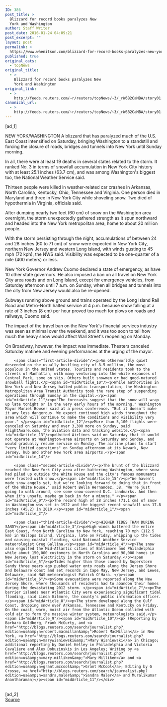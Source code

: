 ```yaml
---
ID: 386
post_title: >
  Blizzard for record books paralyzes New
  York and Washington
author: Staff Writer
post_date: 2016-01-24 04:09:21
post_excerpt: ""
layout: post
permalink: >
  https://www.whenitson.com/blizzard-for-record-books-paralyzes-new-york-and-washington/
published: true
original_cats:
  - topNews
original_title:
  - >
    Blizzard for record books paralyzes New
    York and Washington
original_link:
  - >
    http://feeds.reuters.com/~r/reuters/topNews/~3/_rW6B2CaMBA/story01.htm
canonical_url:
  - >
    http://feeds.reuters.com/~r/reuters/topNews/~3/_rW6B2CaMBA/story01.htm
---
```

 [ad_1]
<br><div id="articleText">
<span id="midArticle_start"/>

<span id="midArticle_0"/><span class="focusParagraph" readability="6"><p><span class="articleLocation">NEW YORK/WASHINGTON</span> A blizzard that has paralyzed much of the U.S. East Coast intensified on Saturday, bringing Washington to a standstill and forcing the closure of roads, bridges and tunnels into New York until Sunday morning.</p></span><span id="midArticle_1"/><p>In all, there were at least 19 deaths in several states related to the storm. It ranked No. 3 in terms of snowfall accumulation in New York City history with at least 25.1 inches (63.7 cm), and was among Washington's biggest too, the National Weather Service said.</p><span id="midArticle_2"/><p>Thirteen people were killed in weather-related car crashes in Arkansas, North Carolina, Kentucky, Ohio, Tennessee and Virginia. One person died in Maryland and three in New York  City while shoveling snow. Two died of hypothermia in Virginia, officials said.</p><span id="midArticle_3"/><p>After dumping nearly two feet (60 cm) of snow on the Washington area overnight, the storm unexpectedly gathered strength as it spun northward and headed into the New York metropolitan area, home to about 20 million people. </p><span id="midArticle_4"/><p>With the storm persisting through the night, accumulations of between 24 and 28 inches (60 to 71 cm) of snow were expected  in New York City, northern New Jersey and western Long Island, with winds gusting to 45 mph (72 kph), the NWS said. Visibility was expected to be one-quarter of a mile (400 meters) or less.</p><span id="midArticle_5"/><p>New York Governor Andrew Cuomo declared a state of emergency, as have 10 other state governors. He also imposed a ban on all travel on New York City area roads and on Long Island, except for emergency vehicles, from Saturday afternoon until 7 a.m. on Sunday, when all bridges and tunnels into the city from New Jersey would also be re-opened.</p><span id="midArticle_6"/><p>Subways running above ground and trains operated by the Long Island Rail Road and Metro-North halted service at 4 p.m. because snow falling at a rate of 3 inches (8 cm) per hour proved too much for plows on roads and railways, Cuomo said.</p><span id="midArticle_7"/><p>The impact of the travel ban on the New York's financial services industry was seen as minimal over the weekend, and it was too soon to tell how much the heavy snow would affect Wall Street's reopening on Monday. </p><span id="midArticle_8"/><p>On Broadway, however, the impact was immediate. Theaters canceled Saturday matinee and evening performances at the urging of the mayor.</p><span id="midArticle_9"/>
        
        <span class="first-article-divide"/><p>An otherworldly quiet descended on the usually bustling city of 8.5 million, the most populous in the United States. Tourists and residents took to the streets of Manhattan, with many venturing into the white expanses of Central Park, some on skis. Others built snowmen or had good-natured snowball fights.</p><span id="midArticle_10"/><p>While authorities in New York and New Jersey halted public transportation, the Washington Metropolitan Area Transit Authority took the rare step of suspending operations through Sunday in the capital.</p><span id="midArticle_11"/><p>"The forecasts suggest that the snow will wrap up late tonight or in the very early hours of the morning," Washington Mayor Muriel Bowser said at a press conference. "But it doesn't make it any less dangerous. We expect continued high winds throughout the area which will continue to make the conditions and visibility very poor." </p><span id="midArticle_12"/><p>More than 5,100 flights were canceled on Saturday and over 3,300 more on Sunday, said FlightAware.com, the aviation data and tracking website.</p><span id="midArticle_13"/><p>United Airlines said on Saturday that it would not operate at Washington-area airports on Saturday and Sunday, and would gradually resume service on Monday. The airline plans to start "very limited operations" on Sunday afternoon at its Newark, New Jersey, hub and other New York area airports.</p><span id="midArticle_14"/>
        
        <span class="second-article-divide"/><p>The brunt of the blizzard reached the New York City area after battering Washington, where snow had piled up outside the White House and the city's famous monuments were frosted with snow.</p><span id="midArticle_15"/><p>"We haven't made snow angels yet, but we're looking forward to doing that in front of the White House," said Robert Bella Hernandez, 38. "We're just going to walk around, see some snow-covered D.C. landmarks. And then when it's unsafe, maybe go back in for a minute." </p><span id="midArticle_0"/><p>The record high of 28 inches (71.1 cm) of snow in Washington was set in 1922 and the biggest recent snowfall was 17.8 inches (45.2) in 2010.</p><span id="midArticle_1"/><span id="midArticle_2"/>
        
        <span class="third-article-divide"/><p>HIGHER TIDES THAN DURING SANDY</p><span id="midArticle_3"/><p>High winds battered the entire East Coast, from North Carolina to New York, reaching 70 mph (112.5 km) in Wallops Island, Virginia, late on Friday, whipping up the tides and causing coastal flooding, said National Weather Service meteorologist Greg Gallina.</p><span id="midArticle_4"/><p>The snow also engulfed the Mid-Atlantic cities of Baltimore and Philadelphia while about 150,000 customers in North Carolina and 90,000 homes in New Jersey lost electricity in the storm on Saturday.</p><span id="midArticle_5"/><p>Tides higher than those caused by Superstorm Sandy three years ago pushed water onto roads along the Jersey Shore and Delaware coast and set records in Cape May, New Jersey, and Lewes, Delaware, said NWS meteorologist Patrick O'Hara. </p><span id="midArticle_6"/><p>Some evacuations were reported along the New Jersey Shore, where thousands of residents had to abandon their homes during the devastating 2012 storm. </p><span id="midArticle_7"/><p>The barrier islands near Atlantic City were experiencing significant tidal flooding, said Linda Gilmore, the county's public information officer. </p><span id="midArticle_8"/><p>The storm developed along the Gulf Coast, dropping snow over Arkansas, Tennessee and Kentucky on Friday. On the coast, warm, moist air from the Atlantic Ocean collided with cold air to form the massive winter system, meteorologists said.</p><span id="midArticle_9"/><span id="midArticle_10"/><p> (Reporting by Barbara Goldberg, Frank McGurty, and <a href="http://blogs.reuters.com/search/journalist.php?edition=us&amp;n=robert.macmillan&amp;">Robert MacMillan</a> in New York, <a href="http://blogs.reuters.com/search/journalist.php?edition=us&amp;n=marywisniewski&amp;">Mary Wisniewski</a> in Chicago; additional reporting by Daniel Kelley in Philadelphia and Victoria Cavaliere and Alex Dobuzinskis in Los Angeles; Writing by <a href="http://blogs.reuters.com/search/journalist.php?edition=us&amp;n=mary.milliken&amp;">Mary Milliken</a> and <a href="http://blogs.reuters.com/search/journalist.php?edition=us&amp;n=grant.mccool&amp;">Grant McCool</a>; Editing by G Crosse, <a href="http://blogs.reuters.com/search/journalist.php?edition=us&amp;n=sandra.maler&amp;">Sandra Maler</a> and Muralikumar Anantharaman)</p><span id="midArticle_11"/></div>
<br>[ad_2]
<br><a href="http://feeds.reuters.com/~r/reuters/topNews/~3/_rW6B2CaMBA/story01.htm">Source </a>